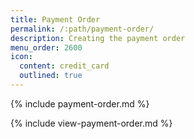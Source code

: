 ```yaml
---
title: Payment Order
permalink: /:path/payment-order/
description: Creating the payment order
menu_order: 2600
icon:
  content: credit_card
  outlined: true
---
```


{% include payment-order.md %}

{% include view-payment-order.md %}
